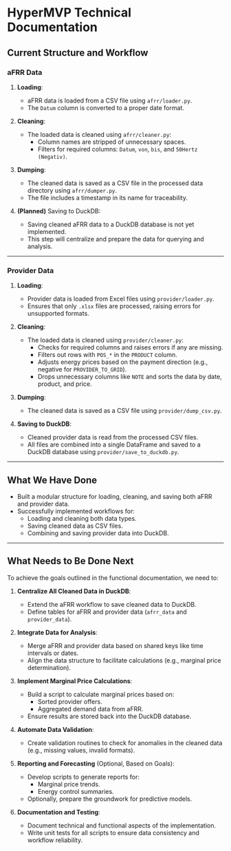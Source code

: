 # HyperMVP Technical Documentation

## Current Structure and Workflow

### aFRR Data

1. **Loading**:
   - aFRR data is loaded from a CSV file using `afrr/loader.py`.
   - The `Datum` column is converted to a proper date format.

2. **Cleaning**:
   - The loaded data is cleaned using `afrr/cleaner.py`:
     - Column names are stripped of unnecessary spaces.
     - Filters for required columns: `Datum`, `von`, `bis`, and `50Hertz (Negativ)`.

3. **Dumping**:
   - The cleaned data is saved as a CSV file in the processed data directory using `afrr/dumper.py`.
   - The file includes a timestamp in its name for traceability.

4. **(Planned)** Saving to DuckDB:
   - Saving cleaned aFRR data to a DuckDB database is not yet implemented.
   - This step will centralize and prepare the data for querying and analysis.

---

### Provider Data

1. **Loading**:
   - Provider data is loaded from Excel files using `provider/loader.py`.
   - Ensures that only `.xlsx` files are processed, raising errors for unsupported formats.

2. **Cleaning**:
   - The loaded data is cleaned using `provider/cleaner.py`:
     - Checks for required columns and raises errors if any are missing.
     - Filters out rows with `POS_*` in the `PRODUCT` column.
     - Adjusts energy prices based on the payment direction (e.g., negative for `PROVIDER_TO_GRID`).
     - Drops unnecessary columns like `NOTE` and sorts the data by date, product, and price.

3. **Dumping**:
   - The cleaned data is saved as a CSV file using `provider/dump_csv.py`.

4. **Saving to DuckDB**:
   - Cleaned provider data is read from the processed CSV files.
   - All files are combined into a single DataFrame and saved to a DuckDB database using `provider/save_to_duckdb.py`.

---

## What We Have Done
- Built a modular structure for loading, cleaning, and saving both aFRR and provider data.
- Successfully implemented workflows for:
  - Loading and cleaning both data types.
  - Saving cleaned data as CSV files.
  - Combining and saving provider data into DuckDB.

---

## What Needs to Be Done Next

To achieve the goals outlined in the functional documentation, we need to:

1. **Centralize All Cleaned Data in DuckDB**:
   - Extend the aFRR workflow to save cleaned data to DuckDB.
   - Define tables for aFRR and provider data (`afrr_data` and `provider_data`).

2. **Integrate Data for Analysis**:
   - Merge aFRR and provider data based on shared keys like time intervals or dates.
   - Align the data structure to facilitate calculations (e.g., marginal price determination).

3. **Implement Marginal Price Calculations**:
   - Build a script to calculate marginal prices based on:
     - Sorted provider offers.
     - Aggregated demand data from aFRR.
   - Ensure results are stored back into the DuckDB database.

4. **Automate Data Validation**:
   - Create validation routines to check for anomalies in the cleaned data (e.g., missing values, invalid formats).

5. **Reporting and Forecasting** (Optional, Based on Goals):
   - Develop scripts to generate reports for:
     - Marginal price trends.
     - Energy control summaries.
   - Optionally, prepare the groundwork for predictive models.

6. **Documentation and Testing**:
   - Document technical and functional aspects of the implementation.
   - Write unit tests for all scripts to ensure data consistency and workflow reliability.
